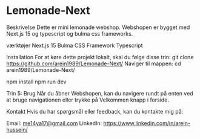 # Lemonade-Next

Beskrivelse Dette er mini lemonade webshop. Webshopen er bygget med Next.js 15 og typescript og bulma css frameworks.

værktøjer Next.js 15 Bulma CSS Framework Typescript

Installation For at køre dette projekt lokalt, skal du følge disse trin: git clone https://github.com/arein1989/Lemonade-Next/
Naviger til mappen: cd arein1989/Lemonade-Next/

npm install npm run dev

Trin 5: Brug Når du åbner Webshopen, kan du navigere rundt på enten ved at bruge navigationen eller trykke på Velkommen knapp i forside.

Kontakt Hvis du har spørgsmål eller feedback, kan du kontakte mig på:

Email: me14ya17@gmail.com LinkedIn: https://www.linkedin.com/in/arein-hussein/
